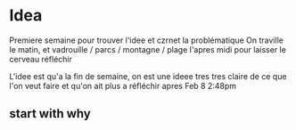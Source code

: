# Idea

Premiere semaine pour trouver l'idee et czrnet la problématique
On traville le matin, et vadrouille / parcs / montagne / plage l'apres midi pour laisser le cerveau réfléchir

L'idee est qu'a la fin de semaine, on est une ideee tres tres claire de ce que l'on veut faire et qu'on ait plus a réfléchir apres
Feb 8 2:48pm


## start with why
